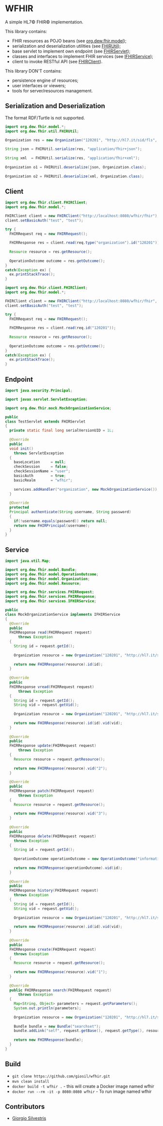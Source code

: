 # WFHIR

A simple HL7&copy; FHIR&copy; implementation.

This library contains:

- FHIR resources as POJO beans (see [org.dew.fhir.model](src/main/java/org/dew/fhir/model));
- serialization and deserialization utilities (see [FHIRUtil](src/main/java/org/dew/fhir/util/FHIRUtil.java));
- base servlet to implement own endpoint (see [FHIRServlet](src/main/java/org/dew/fhir/server/FHIRServlet.java));
- classes and interfaces to implement FHIR services (see [IFHIRService](src/main/java/org/dew/fhir/services/IFHIRService.java));
- client to invoke RESTful API (see [FHIRClient](src/main/java/org/dew/fhir/client/FHIRClient.java)).

This library DON'T contains:

- persistence engine of resources;
- user interfaces or viewers;
- tools for server/resources management.

## Serialization and Deserialization

The format RDF/Turtle is not supported.

```java
import org.dew.fhir.model.*;
import org.dew.fhir.util.FHIRUtil;

Organization res = new Organization("120201", "http://hl7.it/sid/fls", "120201", "ASL ROMA 1");
  
String json = FHIRUtil.serialize(res, "application/fhir+json");
  
String xml  = FHIRUtil.serialize(res, "application/fhir+xml");
  
Organization o1 = FHIRUtil.deserialize(json, Organization.class);
  
Organization o2 = FHIRUtil.deserialize(xml, Organization.class);
```

## Client

```java
import org.dew.fhir.client.FHIRClient;
import org.dew.fhir.model.*;

FHIRClient client = new FHIRClient("http://localhost:8080/wfhir/fhir");
client.setBasicAuth("test", "test");

try {
  FHIRRequest req = new FHIRRequest();
  
  FHIRResponse res = client.read(req.type("organization").id("120201"));
  
  Resource resource = res.getResource();
  
  OperationOutcome outcome = res.getOutcome();
}
catch(Exception ex) {
  ex.printStackTrace();
}
```

```java
import org.dew.fhir.client.FHIRClient;
import org.dew.fhir.model.*;

FHIRClient client = new FHIRClient("http://localhost:8080/wfhir/fhir", "organization");
client.setBasicAuth("test", "test");

try {
  FHIRRequest req = new FHIRRequest();
  
  FHIRResponse res = client.read(req.id("120201"));
  
  Resource resource = res.getResource();
  
  OperationOutcome outcome = res.getOutcome();
}
catch(Exception ex) {
  ex.printStackTrace();
}
```

## Endpoint

```java
import java.security.Principal;

import javax.servlet.ServletException;

import org.dew.fhir.mock.MockOrganizationService;

public 
class TestServlet extends FHIRServlet
{
  private static final long serialVersionUID = 1L;
  
  @Override
  public 
  void init() 
    throws ServletException 
  {
    baseLocation     = null;
    checkSession     = false;
    checkSessionName = "user";
    basicAuth        = true;
    basicRealm       = "wfhir";
    
    services.addHandler("organization", new MockOrganizationService());
  }
  
  @Override
  protected
  Principal authenticate(String username, String password)
  {
    if(!username.equals(password)) return null;
    return new FHIRPrincipal(username);
  }
}
```

## Service

```java
import java.util.Map;

import org.dew.fhir.model.Bundle;
import org.dew.fhir.model.OperationOutcome;
import org.dew.fhir.model.Organization;
import org.dew.fhir.model.Resource;

import org.dew.fhir.services.FHIRRequest;
import org.dew.fhir.services.FHIRResponse;
import org.dew.fhir.services.IFHIRService;

public 
class MockOrganizationService implements IFHIRService
{
  @Override
  public 
  FHIRResponse read(FHIRRequest request) 
      throws Exception 
  {
    String id = request.getId();
    
    Organization resource = new Organization("120201", "http://hl7.it/sid/fls", "120201", "ASL ROMA 1");
    
    return new FHIRResponse(resource).id(id);
  }
  
  @Override
  public 
  FHIRResponse vread(FHIRRequest request) 
      throws Exception 
  {
    String id = request.getId();
    String vid = request.getVid();
    
    Organization resource = new Organization("120201", "http://hl7.it/sid/fls", "120201", "ASL ROMA 1");
    
    return new FHIRResponse(resource).id(id).vid(vid);
  }
  
  @Override
  public 
  FHIRResponse update(FHIRRequest request) 
      throws Exception 
  {
    Resource resource = request.getResource();
    
    return new FHIRResponse(resource).vid("2");
  }
  
  @Override
  public 
  FHIRResponse patch(FHIRRequest request) 
      throws Exception 
  {
    Resource resource = request.getResource();
    
    return new FHIRResponse(resource).vid("3");
  }
  
  @Override
  public 
  FHIRResponse delete(FHIRRequest request) 
    throws Exception 
  {
    String id = request.getId();
    
    OperationOutcome operationOutcome = new OperationOutcome("information", "informational", "Success");
    
    return new FHIRResponse(operationOutcome).vid(id);
  }
  
  @Override
  public 
  FHIRResponse history(FHIRRequest request) 
    throws Exception 
  {
    String id = request.getId();
    String vid = request.getVid();
    
    Organization resource = new Organization("120201", "http://hl7.it/sid/fls", "120201", "ASL ROMA 1");
    
    return new FHIRResponse(resource).id(id).vid(vid);
  }
  
  @Override
  public 
  FHIRResponse create(FHIRRequest request) 
    throws Exception 
  {
    Resource resource = request.getResource();
    
    return new FHIRResponse(resource).vid("1");
  }
  
  @Override
  public FHIRResponse search(FHIRRequest request) 
      throws Exception 
  {
    Map<String, Object> parameters = request.getParameters();
    System.out.println(parameters);
    
    Organization resource = new Organization("120201", "http://hl7.it/sid/fls", "120201", "ASL ROMA 1");
    
    Bundle bundle = new Bundle("searchset");
    bundle.addLink("self", request.getBase(), request.getType(), resource);
    
    return new FHIRResponse(bundle);
  }
}
```

## Build

- `git clone https://github.com/giosil/wfhir.git`
- `mvn clean install`
- `docker build -t wfhir .` - this will create a Docker image named wfhir
- `docker run --rm -it -p 8080:8080 wfhir` - To run image named wfhir

## Contributors

* [Giorgio Silvestris](https://github.com/giosil)
